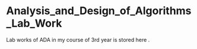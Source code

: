 # Analysis_and_Design_of_Algorithms_Lab_Work
Lab works of ADA in my course of 3rd year is stored here .
